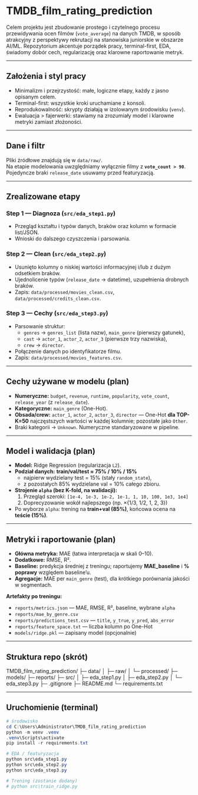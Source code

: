 # TMDB_film_rating_prediction

Celem projektu jest zbudowanie prostego i czytelnego procesu przewidywania ocen filmów (`vote_average`) na danych TMDB, w sposób atrakcyjny z perspektywy rekrutacji na stanowiska juniorskie w obszarze AI/ML. Repozytorium akcentuje porządek pracy, terminal-first, EDA, świadomy dobór cech, regularizację oraz klarowne raportowanie metryk.

---

## Założenia i styl pracy
- Minimalizm i przejrzystość: małe, logiczne etapy, każdy z jasno opisanym celem.
- Terminal-first: wszystkie kroki uruchamiane z konsoli.
- Reprodukowalność: skrypty działają w izolowanym środowisku (`venv`).
- Ewaluacja > fajerwerki: stawiamy na zrozumiały model i klarowne metryki zamiast złożoności.

---

## Dane i filtr
Pliki źródłowe znajdują się w `data/raw/`.  
Na etapie modelowania uwzględniamy wyłącznie filmy z **`vote_count > 90`**.  
Pojedyncze braki `release_date` usuwamy przed featuryzacją.

---

## Zrealizowane etapy

### Step 1 — Diagnoza (`src/eda_step1.py`)
- Przegląd kształtu i typów danych, braków oraz kolumn w formacie list/JSON.
- Wnioski do dalszego czyszczenia i parsowania.

### Step 2 — Clean (`src/eda_step2.py`)
- Usunięto kolumny o niskiej wartości informacyjnej i/lub z dużym odsetkiem braków.
- Ujednolicenie typów (`release_date` → datetime), uzupełnienia drobnych braków.
- Zapis: `data/processed/movies_clean.csv`, `data/processed/credits_clean.csv`.

### Step 3 — Cechy (`src/eda_step3.py`)
- Parsowanie struktur:
  - `genres` → `genres_list` (lista nazw), `main_genre` (pierwszy gatunek),
  - `cast` → `actor_1`, `actor_2`, `actor_3` (pierwsze trzy nazwiska),
  - `crew` → `director`.
- Połączenie danych po identyfikatorze filmu.
- Zapis: `data/processed/movies_features.csv`.

---

## Cechy używane w modelu (plan)
- **Numeryczne:** `budget`, `revenue`, `runtime`, `popularity`, `vote_count`, `release_year` (z `release_date`).
- **Kategoryczne:** `main_genre` (One-Hot).
- **Obsada/crew:** `actor_1`, `actor_2`, `actor_3`, `director` — One-Hot **dla TOP-K=50** najczęstszych wartości w każdej kolumnie; pozostałe jako `Other`.  
- Braki kategorii → `Unknown`. Numeryczne standaryzowane w pipeline.

---

## Model i walidacja (plan)
- **Model:** Ridge Regression (regularizacja `L2`).
- **Podział danych:** **train/val/test ≈ 75% / 10% / 15%**  
  - najpierw wydzielany test = 15% (stały `random_state`),  
  - z pozostałych 85% wydzielane val = 10% całego zbioru.
- **Strojenie `alpha` (bez K-fold, na walidacji):**
  1. Przegląd szeroki: `[1e-4, 1e-3, 1e-2, 1e-1, 1, 10, 100, 1e3, 1e4]`
  2. Doprecyzowanie wokół najlepszego (np. ×{1/3, 1/2, 1, 2, 3})
- Po wyborze `alpha`: trening na **train+val (85%)**, końcowa ocena na **teście (15%)**.

---

## Metryki i raportowanie (plan)
- **Główna metryka:** MAE (łatwa interpretacja w skali 0–10).
- **Dodatkowe:** RMSE, R².
- **Baseline:** predykcja średniej z treningu; raportujemy **MAE_baseline** i **% poprawy** względem baseline’u.
- **Agregacje:** MAE per `main_genre` (test), dla krótkiego porównania jakości w segmentach.

**Artefakty po treningu:**
- `reports/metrics.json` — MAE, RMSE, R², baseline, wybrane `alpha`
- `reports/mae_by_genre.csv`
- `reports/predictions_test.csv` — `title`, `y_true`, `y_pred`, `abs_error`
- `reports/feature_space.txt` — liczba kolumn po One-Hot
- `models/ridge.pkl` — zapisany model (opcjonalnie)

---

## Struktura repo (skrót)
TMDB_film_rating_prediction/
├─ data/
│ ├─ raw/
│ └─ processed/
├─ models/
├─ reports/
├─ src/
│ ├─ eda_step1.py
│ ├─ eda_step2.py
│ └─ eda_step3.py
├─ .gitignore
├─ README.md
└─ requirements.txt

---

## Uruchomienie (terminal)
```powershell
# środowisko
cd C:\Users\Administrator\TMDB_film_rating_prediction
python -m venv .venv
.venv\Scripts\activate
pip install -r requirements.txt

# EDA / featuryzacja
python src\eda_step1.py
python src\eda_step2.py
python src\eda_step3.py

# Trening (zostanie dodany)
# python src\train_ridge.py

